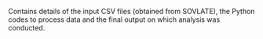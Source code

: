 Contains details of the input CSV files (obtained from SOVLATE), the Python codes to process data and the final output on which analysis was conducted. 
